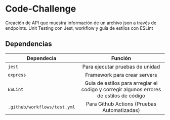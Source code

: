 # Code-Challenge
Creación de API que muestra información  de un archivo json a través de endpoints. Unit Testing con  Jest, workflow y guía de estilos con ESLint

## Dependencias
| Dependecia | Función | 
| ------------- |:-------------:| 
|`jest`|Para ejecutar pruebas de unidad|
|`express`|Framework para crear servers|
|`ESLint`|Guia de estilos para arreglar el codigo y corregir algunos errores de estilos de código|
|`.github/workflows/test.yml`|Para Github Actions (Pruebas Automatizadas)|
